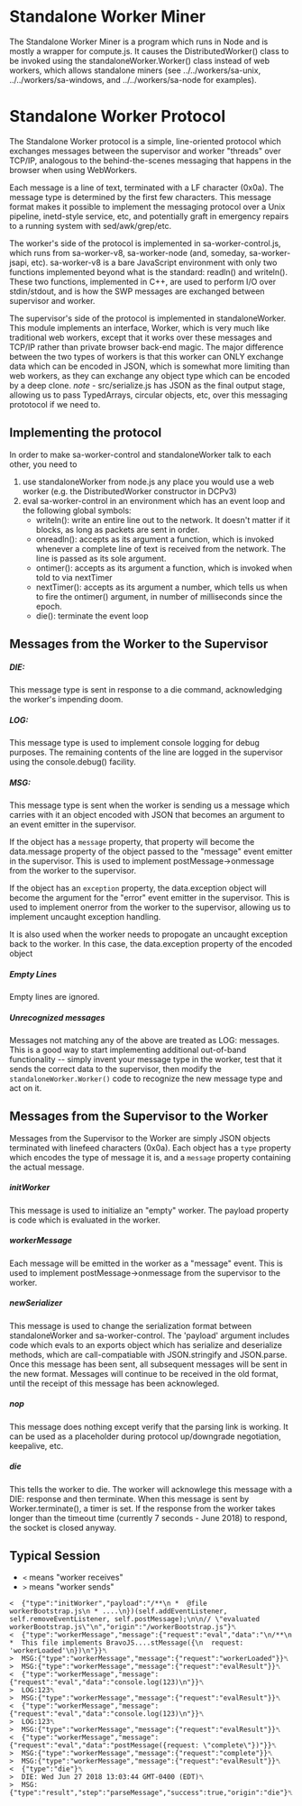 # Standalone Worker Miner

The Standalone Worker Miner is a program which runs in Node and is mostly a wrapper for compute.js.  It causes the DistributedWorker() class to be invoked using the standaloneWorker.Worker() class instead of
web workers, which allows standalone miners (see ../../workers/sa-unix, ../../workers/sa-windows, and ../../workers/sa-node for examples).

# Standalone Worker Protocol

The Standalone Worker protocol is a simple, line-oriented protocol which exchanges messages between the supervisor and worker "threads" over TCP/IP, analogous to the behind-the-scenes messaging that happens in the browser when using WebWorkers.

Each message is a line of text, terminated with a LF character (0x0a). The message type is determined by the first few characters.  This message format makes it possible to implement the messaging protocol over a Unix pipeline, inetd-style service, etc, and potentially graft in emergency repairs to a running system with sed/awk/grep/etc.

The worker's side of the protocol is implemented in sa-worker-control.js, which runs from sa-worker-v8, sa-worker-node (and, someday, sa-worker-jsapi, etc). sa-worker-v8 is a bare JavaScript environment with only two functions implemented beyond what is the standard: readln() and writeln().  These two functions, implemented in C++, are used to perform I/O over stdin/stdout, and is how the SWP messages are exchanged between supervisor and worker.

The supervisor's side of the protocol is implemented in standaloneWorker.  This module implements an interface, Worker, which is very much like traditional web workers, except that it works over these messages and TCP/IP rather than private browser back-end magic.  The major difference between the two types of workers is that this worker can ONLY exchange data which can be encoded in JSON, which is somewhat more limiting than web workers, as they can exchange any object type which can be encoded by a deep clone. *note* - src/serialize.js has JSON as the final output stage, allowing us to pass TypedArrays, circular objects, etc, over this messaging prototocol if we need to.

## Implementing the protocol
In order to make sa-worker-control and standaloneWorker talk to each other, you need to
1. use standaloneWorker from node.js any place you would use a web worker (e.g. the DistributedWorker constructor in DCPv3)
2. eval sa-worker-control in an environment which has an event loop and the following global symbols:
   - writeln(): write an entire line out to the network.  It doesn't matter if it blocks, as long as packets are sent in order.
   - onreadln(): accepts as its argument a function, which is invoked whenever a complete line of text is received from the network. The line is passed as its sole argument.
   - ontimer(): accepts as its argument a function, which is invoked when told to via nextTimer
   - nextTimer(): accepts as its argument a number, which tells us when to fire the ontimer() argument, in number of milliseconds since the epoch.
   - die(): terminate the event loop
      
## Messages from the Worker to the Supervisor
##### DIE:
This message type is sent in response to a die command, acknowledging the worker's impending doom.

##### LOG:
This message type is used to implement console logging for debug purposes. The remaining contents of the line are logged in the supervisor using the console.debug() facility.

##### MSG:
This message type is sent when the worker is sending us a message which carries with it an object encoded with JSON that becomes an argument to an event emitter in the supervisor.

If the object has a `message` property, that property will become the data.message property of the object passed to the "message" event emitter in the supervisor.  This is used to implement postMessage->onmessage from the worker to the supervisor.

If the object has an `exception` property, the data.exception object will become the argument for the "error" event emitter in the supervisor.  This is used to implement onerror from the worker to the supervisor, allowing us to implement uncaught exception handling.

It is also used when the worker needs to propogate an uncaught exception back to the worker. In this case, the data.exception property of the encoded object

##### Empty Lines
Empty lines are ignored.

##### Unrecognized messages
Messages not matching any of the above are treated as LOG: messages. This is a good way to start implementing additional out-of-band functionality -- simply invent your message type in the worker, test that it sends the correct data to the supervisor, then modify the `standaloneWorker.Worker()` code to recognize the new message type and act on it.

## Messages from the Supervisor to the Worker

Messages from the Supervisor to the Worker are simply JSON objects terminated with linefeed characters (0x0a).  Each object has a `type` property which encodes the type of message it is, and a `message` property containing the actual message.

##### initWorker
This message is used to initialize an "empty" worker.  The payload property is code which is evaluated in the worker.

##### workerMessage
Each message will be emitted in the worker as a "message" event. This is used to implement postMessage->onmessage from the supervisor to the worker.

##### newSerializer
This message is used to change the serialization format between standaloneWorker and sa-worker-control.  The 'payload' argument includes code which evals to an exports object which has serialize and deserialize methods, which are call-compatiable with JSON.stringify and JSON.parse.  Once this message has been sent, all subsequent messages will be sent in the new format.  Messages will continue to be received in the old format, until the receipt of this message has been acknowleged.

##### nop
This message does nothing except verify that the parsing link is working. It can be used as a placeholder during protocol up/downgrade negotiation, keepalive, etc.

##### die
This tells the worker to die.  The worker will acknowlege this message with a DIE: response and then terminate.
When this message is sent by Worker.terminate(), a timer is set.  If the response from the worker takes longer than the timeout time (currently 7 seconds - June 2018) to respond, the socket is closed anyway.

## Typical Session
- `<` means "worker receives"
- `>` means "worker sends"

```
<  {"type":"initWorker","payload":"/**\n *  @file       workerBootstrap.js\n * ....\n})(self.addEventListener, self.removeEventListener, self.postMessage);\n\n// \"evaluated workerBootstrap.js\"\n","origin":"/workerBootstrap.js"}␤
<  {"type":"workerMessage","message":{"request":"eval","data":"\n/**\n *  This file implements BravoJS....stMessage({\n  request: 'workerLoaded'\n})\n"}}␤
>  MSG:{"type":"workerMessage","message":{"request":"workerLoaded"}}␤
>  MSG:{"type":"workerMessage","message":{"request":"evalResult"}}␤
<  {"type":"workerMessage","message":{"request":"eval","data":"console.log(123)\n"}}␤
>  LOG:123␤
>  MSG:{"type":"workerMessage","message":{"request":"evalResult"}}␤
<  {"type":"workerMessage","message":{"request":"eval","data":"console.log(123)\n"}}␤
>  LOG:123␤
>  MSG:{"type":"workerMessage","message":{"request":"evalResult"}}␤
<  {"type":"workerMessage","message":{"request":"eval","data":"postMessage({request: \"complete\"})"}}␤
>  MSG:{"type":"workerMessage","message":{"request":"complete"}}␤
>  MSG:{"type":"workerMessage","message":{"request":"evalResult"}}␤
<  {"type":"die"}␤
>  DIE: Wed Jun 27 2018 13:03:44 GMT-0400 (EDT)␤
>  MSG:{"type":"result","step":"parseMessage","success":true,"origin":"die"}␤
```
